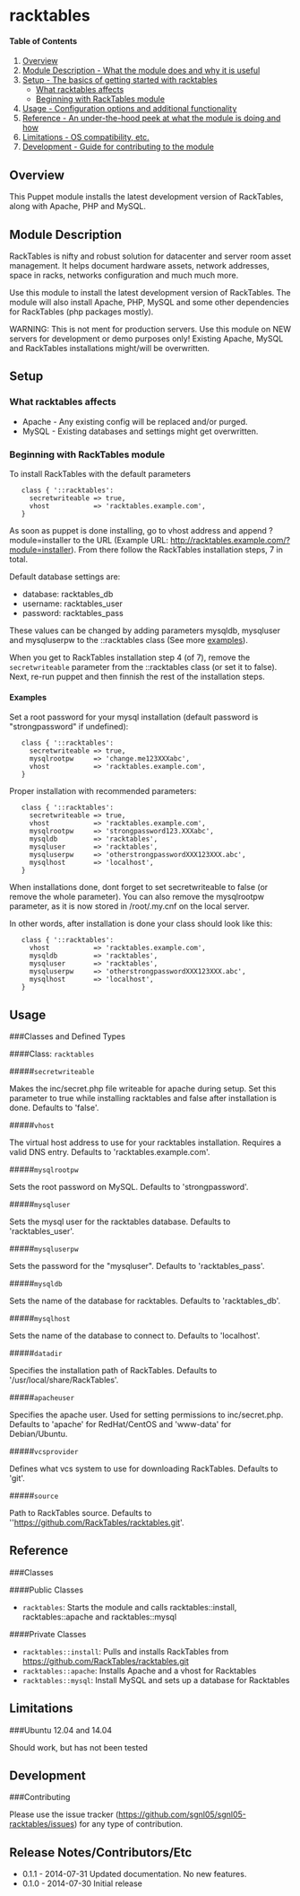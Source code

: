 # racktables

#### Table of Contents

1. [Overview](#overview)
2. [Module Description - What the module does and why it is useful](#module-description)
3. [Setup - The basics of getting started with racktables](#setup)
    * [What racktables affects](#what-racktables-affects)
    * [Beginning with RackTables module](#beginning-with-racktables-module)
4. [Usage - Configuration options and additional functionality](#usage)
5. [Reference - An under-the-hood peek at what the module is doing and how](#reference)
5. [Limitations - OS compatibility, etc.](#limitations)
6. [Development - Guide for contributing to the module](#development)

## Overview

This Puppet module installs the latest development version of RackTables, along with Apache, PHP and MySQL.

## Module Description

RackTables is nifty and robust solution for datacenter and server room asset management. It helps document hardware assets, network addresses, space in racks, networks configuration and much much more.

Use this module to install the latest development version of RackTables. The module will also install Apache, PHP, MySQL and some other dependencies for RackTables (php packages mostly).


WARNING:
This is not ment for production servers. Use this module on NEW servers for development or demo purposes only! 
Existing Apache, MySQL and RackTables installations might/will be overwritten.


## Setup

### What racktables affects

* Apache - Any existing config will be replaced and/or purged.
* MySQL - Existing databases and settings might get overwritten.

### Beginning with RackTables module

To install RackTables with the default parameters

```puppet
   class { '::racktables':
     secretwriteable => true,
     vhost           => 'racktables.example.com',
   }
```

As soon as puppet is done installing, go to vhost address and append ?module=installer to the URL (Example URL: http://racktables.example.com/?module=installer). From there follow the RackTables installation steps, 7 in total.

Default database settings are:
* database: racktables_db
* username: racktables_user
* password: racktables_pass

These values can be changed by adding parameters mysqldb, mysqluser and mysqluserpw to the ::racktables class (See more [examples](#examples)).

When you get to RackTables installation step 4 (of 7), remove the `secretwriteable` parameter from the ::racktables class (or set it to false). Next, re-run puppet and then finnish the rest of the installation steps.

#### Examples

Set a root password for your mysql installation (default password is "strongpassword" if undefined):

```puppet
   class { '::racktables':
     secretwriteable => true,
     mysqlrootpw     => 'change.me123XXXabc',
     vhost           => 'racktables.example.com',
   }
```

Proper installation with recommended parameters:

```puppet
   class { '::racktables':
     secretwriteable => true,
     vhost           => 'racktables.example.com',
     mysqlrootpw     => 'strongpassword123.XXXabc',
     mysqldb         => 'racktables',
     mysqluser       => 'racktables',
     mysqluserpw     => 'otherstrongpasswordXXX123XXX.abc',
     mysqlhost       => 'localhost',
   }
```

When installations done, dont forget to set secretwriteable to false (or remove the whole parameter). You can also remove the mysqlrootpw parameter, as it is now stored in /root/.my.cnf on the local server.

In other words, after installation is done your class should look like this:

```puppet
   class { '::racktables':
     vhost           => 'racktables.example.com',
     mysqldb         => 'racktables',
     mysqluser       => 'racktables',
     mysqluserpw     => 'otherstrongpasswordXXX123XXX.abc',
     mysqlhost       => 'localhost',
   }
```
## Usage

###Classes and Defined Types

####Class: `racktables`


#####`secretwriteable`

Makes the inc/secret.php file writeable for apache during setup. Set this parameter to true while installing racktables and false after installation is done. Defaults to 'false'.

#####`vhost`

The virtual host address to use for your racktables installation. Requires a valid DNS entry. Defaults to 'racktables.example.com'.

#####`mysqlrootpw`

Sets the root password on MySQL. Defaults to 'strongpassword'.

#####`mysqluser`

Sets the mysql user for the racktables database. Defaults to 'racktables_user'.

#####`mysqluserpw`

Sets the password for the "mysqluser". Defaults to 'racktables_pass'. 

#####`mysqldb`

Sets the name of the database for racktables. Defaults to 'racktables_db'.

#####`mysqlhost`

Sets the name of the database to connect to. Defaults to 'localhost'.

#####`datadir`

Specifies the installation path of RackTables. Defaults to '/usr/local/share/RackTables'.

#####`apacheuser`

Specifies the apache user. Used for setting permissions to inc/secret.php. Defaults to 'apache' for RedHat/CentOS and 'www-data' for Debian/Ubuntu.

#####`vcsprovider`

Defines what vcs system to use for downloading RackTables. Defaults to 'git'.

#####`source`

Path to RackTables source. Defaults to ''https://github.com/RackTables/racktables.git'.

## Reference

###Classes

####Public Classes

* `racktables`: Starts the module and calls racktables::install, racktables::apache and racktables::mysql

####Private Classes

* `racktables::install`: Pulls and installs RackTables from https://github.com/RackTables/racktables.git
* `racktables::apache`: Installs Apache and a vhost for Racktables
* `racktables::mysql`: Install MySQL and sets up a database for Racktables


## Limitations

###Ubuntu 12.04 and 14.04

Should work, but has not been tested

## Development

###Contributing

Please use the issue tracker (https://github.com/sgnl05/sgnl05-racktables/issues) for any type of contribution. 

## Release Notes/Contributors/Etc

* 0.1.1 - 2014-07-31 Updated documentation. No new features.
* 0.1.0 - 2014-07-30 Initial release

